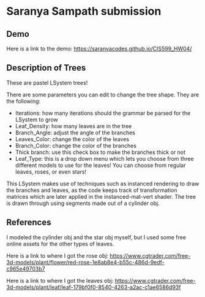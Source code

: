 # Saranya Sampath submission

## Demo
Here is a link to the demo: https://saranyacodes.github.io/CIS599_HW04/ 

## Description of Trees
These are pastel LSystem trees! 

There are some parameters you can edit to change the tree shape. They are the following: 
 - Iterations: how many iterations should the grammar be parsed for the LSystem to grow 
 - Leaf_Density: how many leaves are in the tree 
 - Branch_Angle: adjust the angle of the branches
 - Leaves_Color: change the color of the leaves 
 - Branch_Color: change the color of the branches 
 - Thick branch: use this check box to make the branches thick or not 
 - Leaf_Type: this is a drop down menu which lets you choose from three different models to use for the leaves! You can choose from regular leaves, roses, or even stars! 

 This LSystem makes use of techniques such as instanced rendering to draw the branches and leaves, as the code keeps track of transformation matrices which are later applied in the instanced-mat-vert shader. The tree is drawn through using segments made out of a cylinder obj. 

 ## References

 I modeled the cylinder obj and the star obj myself, but I used some free online assets for the other types of leaves. 

 Here is a link to where I got the rose obj: https://www.cgtrader.com/free-3d-models/plant/flower/red-rose-1e8ab8e4-b55c-486d-9edf-c965e49703b7

 Here is a link to where I got the leaves obj: https://www.cgtrader.com/free-3d-models/plant/leaf/leaf-179bf0f0-8540-4263-a2ac-c1ae6586d93f 